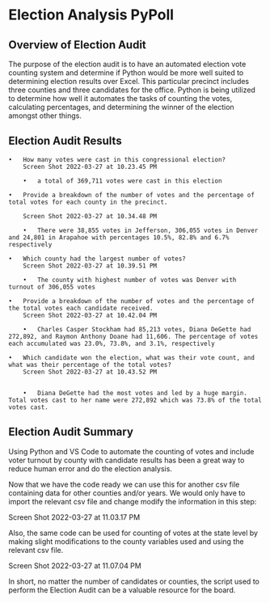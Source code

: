 # Election Analysis PyPoll

## Overview of Election Audit

The purpose of the election audit is to have an automated election vote counting system and determine if Python would be more well suited to determining election results over Excel. This particular precinct includes three counties and three candidates for the office. Python is being utilized to determine how well it automates the tasks of counting the votes, calculating percentages, and determining the winner of the election amongst other things.


## Election Audit Results
	•	How many votes were cast in this congressional election?
		Screen Shot 2022-03-27 at 10.23.45 PM
	
		•	a total of 369,711 votes were cast in this election

	•	Provide a breakdown of the number of votes and the percentage of total votes for each county in the precinct.

		Screen Shot 2022-03-27 at 10.34.48 PM	

		•	There were 38,855 votes in Jefferson, 306,055 votes in Denver and 24,801 in Arapahoe with percentages 10.5%, 82.8% and 6.7% respectively

	•	Which county had the largest number of votes?
		Screen Shot 2022-03-27 at 10.39.51 PM
		
		•	The county with highest number of votes was Denver with turnout of 306,055 votes

	•	Provide a breakdown of the number of votes and the percentage of the total votes each candidate received.
		Screen Shot 2022-03-27 at 10.42.04 PM
		
		•	Charles Casper Stockham had 85,213 votes, Diana DeGette had 272,892, and Raymon Anthony Doane had 11,606. The percentage of votes each accumulated was 23.0%, 73.8%, and 3.1%, respectively

	•	Which candidate won the election, what was their vote count, and what was their percentage of the total votes?
		Screen Shot 2022-03-27 at 10.43.52 PM

	
		•	Diana DeGette had the most votes and led by a huge margin. Total votes cast to her name were 272,892 which was 73.8% of the total votes cast. 



## Election Audit Summary

Using Python and VS Code to automate the counting of votes and include voter turnout by county with candidate results has been a great way to reduce human error and do the election analysis. 

Now that we have the code ready we can use this for another csv file containing data for other counties and/or years. We would only have to import the relevant csv file and change modify the information in this step:

Screen Shot 2022-03-27 at 11.03.17 PM

Also, the same code can be used for counting of votes at the state level by making slight modifications to the county variables used and using the relevant csv file. 

Screen Shot 2022-03-27 at 11.07.04 PM

In short, no matter the number of candidates or counties, the script used to perform the Election Audit can be a valuable resource for the board. 




